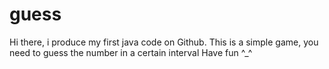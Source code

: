 # guess
Hi there, i produce my first java code on Github. 
This is a simple game, you need to guess the number in a certain interval
Have fun ^_^
